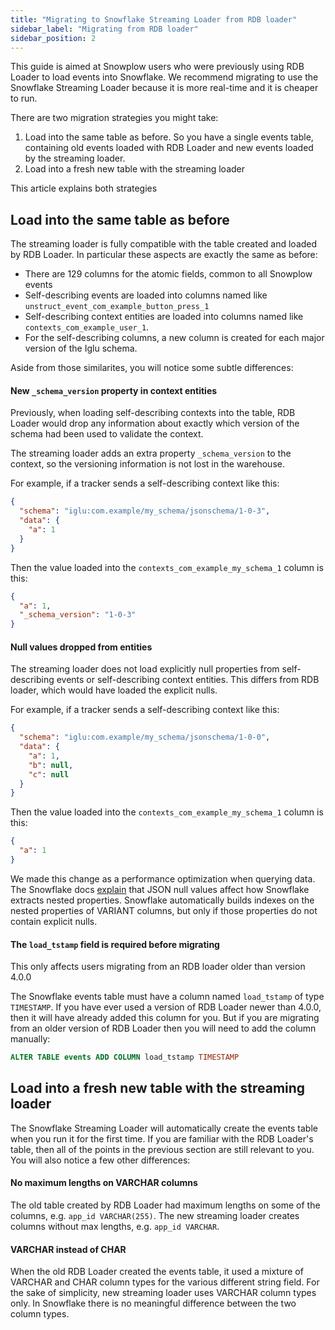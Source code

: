 ```yaml
---
title: "Migrating to Snowflake Streaming Loader from RDB loader"
sidebar_label: "Migrating from RDB loader"
sidebar_position: 2
---
```


This guide is aimed at Snowplow users who were previously using RDB Loader to load events into Snowflake.
We recommend migrating to use the Snowflake Streaming Loader because it is more real-time and it is cheaper to run.

There are two migration strategies you might take:

1. Load into the same table as before.  So you have a single events table, containing old events loaded with RDB Loader and new events loaded by the streaming loader.
2. Load into a fresh new table with the streaming loader

This article explains both strategies

## Load into the same table as before

The streaming loader is fully compatible with the table created and loaded by RDB Loader.  In particular these aspects are exactly the same as before:

- There are 129 columns for the atomic fields, common to all Snowplow events
- Self-describing events are loaded into columns named like `unstruct_event_com_example_button_press_1`
- Self-describing context entities are loaded into columns named like `contexts_com_example_user_1`.
- For the self-describing columns, a new column is created for each major version of the Iglu schema.

Aside from those similarites, you will notice some subtle differences:

#### New `_schema_version` property in context entities

Previously, when loading self-describing contexts into the table, RDB Loader would drop any information about exactly which version of the schema had been used to validate the context.

The streaming loader adds an extra property `_schema_version` to the context, so the versioning information is not lost in the warehouse.

For example, if a tracker sends a self-describing context like this:

```json
{
  "schema": "iglu:com.example/my_schema/jsonschema/1-0-3",
  "data": {
    "a": 1
  }
}
```

Then the value loaded into the `contexts_com_example_my_schema_1` column is this:

```json
{
  "a": 1,
  "_schema_version": "1-0-3"
}
```

#### Null values dropped from entities

The streaming loader does not load explicitly null properties from self-describing events or self-describing context entities.  This differs from RDB loader, which would have loaded the explicit nulls.

For example, if a tracker sends a self-describing context like this:

```json
{
  "schema": "iglu:com.example/my_schema/jsonschema/1-0-0",
  "data": {
    "a": 1,
    "b": null,
    "c": null
  }
}
```

Then the value loaded into the `contexts_com_example_my_schema_1` column is this:

```json
{
  "a": 1
}
```

We made this change as a performance optimization when querying data.  The Snowflake docs [explain](https://docs.snowflake.com/en/user-guide/semistructured-considerations) that JSON null values affect how Snowflake extracts nested properties. Snowflake automatically builds indexes on the nested properties of VARIANT columns, but only if those properties do not contain explicit nulls.

#### The `load_tstamp` field is required before migrating

This only affects users migrating from an RDB loader older than version 4.0.0

The Snowflake events table must have a column named `load_tstamp` of type `TIMESTAMP`.  If you have ever used a version of RDB Loader newer than 4.0.0, then it will have already added this column for you.  But if you are migrating from an older version of RDB Loader then you will need to add the column manually:

```sql
ALTER TABLE events ADD COLUMN load_tstamp TIMESTAMP
```

## Load into a fresh new table with the streaming loader

The Snowflake Streaming Loader will automatically create the events table when you run it for the first time. If you are familiar with the RDB Loader's table, then all of the points in the previous section are still relevant to you.  You will also notice a few other differences:

#### No maximum lengths on VARCHAR columns

The old table created by RDB Loader had maximum lengths on some of the columns, e.g. `app_id VARCHAR(255)`.  The new streaming loader creates columns without max lengths, e.g. `app_id VARCHAR`.

#### VARCHAR instead of CHAR

When the old RDB Loader created the events table, it used a mixture of VARCHAR and CHAR column types for the various different string field.  For the sake of simplicity, new streaming loader uses VARCHAR column types only.  In Snowflake there is no meaningful difference between the two column types.

